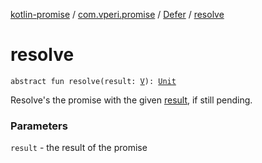 [kotlin-promise](../../index.md) / [com.vperi.promise](../index.md) / [Defer](index.md) / [resolve](./resolve.md)

# resolve

`abstract fun resolve(result: `[`V`](index.md#V)`): `[`Unit`](https://kotlinlang.org/api/latest/jvm/stdlib/kotlin/-unit/index.html)

Resolve's the promise with the given [result](resolve.md#com.vperi.promise.Defer$resolve(com.vperi.promise.Defer.V)/result), if still pending.

### Parameters

`result` - the result of the promise